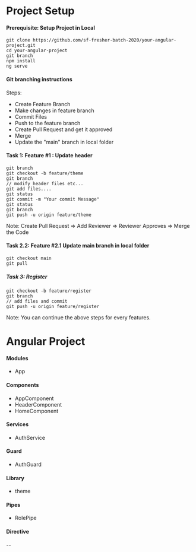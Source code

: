 # Project Setup

#### Prerequisite: Setup Project in Local
```
git clone https://github.com/sf-fresher-batch-2020/your-angular-project.git
cd your-angular-project
git branch
npm install
ng serve

```

#### Git branching instructions

Steps:
- Create Feature Branch
- Make changes in feature branch
- Commit Files
- Push to the feature branch
- Create Pull Request and get it approved
- Merge
- Update the "main" branch in local folder


#### Task 1: Feature #1 : Update header 
```
git branch
git checkout -b feature/theme
git branch
// modify header files etc...
git add files....
git status 
git commit -m "Your commit Message"
git status
git branch
git push -u origin feature/theme
```

Note: Create Pull Request => Add Reviewer => Reviewer Approves => Merge the Code 

#### Task 2.2: Feature #2.1 Update main branch in local folder
```
git checkout main
git pull
```

##### Task 3: Register
```
git checkout -b feature/register
git branch
// add files and commit 
git push -u origin feature/register
```

Note: You can continue the above steps for every features.

# Angular Project

#### Modules

- App


#### Components

- AppComponent
- HeaderComponent
- HomeComponent

#### Services

- AuthService


#### Guard

- AuthGuard


#### Library

- theme


#### Pipes

- RolePipe

#### Directive

-- 





